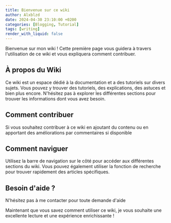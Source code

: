 ```yaml
---
title: Bienvenue sur ce wiki
author: Alxblzd
date: 2024-04-30 23:10:00 +0200
categories: [Blogging, Tutorial]
tags: [writing]
render_with_liquid: false
---
```


Bienvenue sur mon wiki ! Cette première page vous guidera à travers l'utilisation de ce wiki et vous expliquera comment contribuer.

## À propos du Wiki

Ce wiki est un espace dédié à la documentation et a des tutoriels sur divers sujets. Vous pouvez y trouver des tutoriels, des explications, des astuces et bien plus encore. N'hésitez pas à explorer les différentes sections pour trouver les informations dont vous avez besoin.

## Comment contribuer

Si vous souhaitez contribuer à ce wiki en ajoutant du contenu ou en apportant des améliorations par commentaires si disponible

## Comment naviguer

Utilisez la barre de navigation sur le côté pour accéder aux différentes sections du wiki. Vous pouvez également utiliser la fonction de recherche pour trouver rapidement des articles spécifiques.

## Besoin d'aide ?

N'hésitez pas à me contacter pour toute demande d'aide 

Maintenant que vous savez comment utiliser ce wiki, je vous souhaite une excellente lecture et une expérience enrichissante ! 
